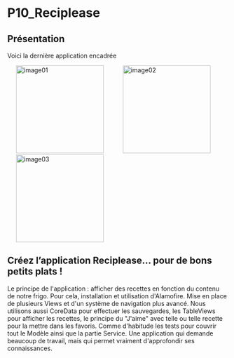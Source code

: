 # P10_Reciplease

## Présentation
Voici la dernière application encadrée

<img src="https://github.com/Gdonzeau/P10_Reciplease/blob/main/imageP10_1.png" width="200" title= "image01" hspace="20"> <img src="https://github.com/Gdonzeau/P10_Reciplease/blob/main/imageP10_2.png" width="200" title= "image02" hspace="20"> <img src="https://github.com/Gdonzeau/P10_Reciplease/blob/main/imageP10_3.png" width="200" title= "image03" hspace="20">

## Créez l’application Reciplease… pour de bons petits plats !
Le principe de l'application : afficher des recettes en fonction du contenu de notre frigo. Pour cela, installation et utilisation d'Alamofire.
Mise en place de plusieurs Views et d'un système de navigation plus avancé. Nous utilisons aussi CoreData pour effectuer les sauvegardes, les TableViews pour afficher les recettes, le principe du "J'aime" avec telle ou telle recette pour la mettre dans les favoris.
Comme d'habitude les tests pour couvrir tout le Modèle ainsi que la partie Service.
Une application qui demande beaucoup de travail, mais qui permet vraiment d'approfondir ses connaissances.
